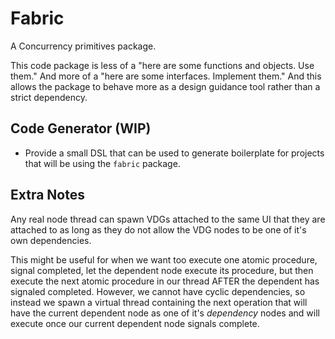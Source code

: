 # Fabric

A Concurrency primitives package.

This code package is less of a "here are some functions and objects. Use them." And more of a "here are some interfaces. Implement them." And this allows the package to behave more as a design guidance tool rather than a strict dependency.

## Code Generator (WIP)

- Provide a small DSL that can be used to generate boilerplate for projects that will be using the `fabric` package.

## Extra Notes

Any real node thread can spawn VDGs attached to the same UI that they are attached to as long as they do not allow the VDG nodes to be one of it's own dependencies.

This might be useful for when we want too execute one atomic procedure, signal completed, let the dependent node execute its procedure, but then execute the next atomic procedure in our thread AFTER the dependent has signaled completed. However, we cannot have cyclic dependencies, so instead we spawn a virtual thread containing the next operation that will have the current dependent node as one of it's *dependency* nodes and will execute once our current dependent node signals complete.